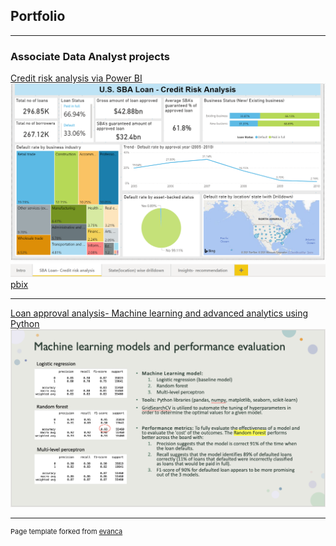 ## Portfolio

---

### Associate Data Analyst projects

[Credit risk analysis via Power BI](/sample_page)
<img src="images/powerbi.png?raw=true"/>
[pbix](/pdf/CreditRiskAnalysis.pbix)

---
[Loan approval analysis- Machine learning and advanced analytics using Python](/pdf/LoanApprovalAnalysis_Python.pptx)
<img src="images/mleval.png?raw=true"/>





---
<p style="font-size:11px">Page template forked from <a href="https://github.com/evanca/quick-portfolio">evanca</a></p>
<!-- Remove above link if you don't want to attibute -->
